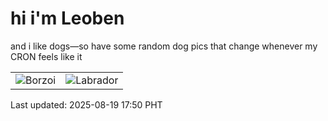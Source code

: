 # hi i'm Leoben

and i like dogs—so have some random dog pics that change whenever my CRON feels like it

|  |  |
|--------|----------|
| ![Borzoi](https://random-dog-vercel.vercel.app/api/random-borzoi?v=1755597004) | ![Labrador](https://random-dog-vercel.vercel.app/api/random-labrador?v=1755597004) |

Last updated: 2025-08-19 17:50 PHT
